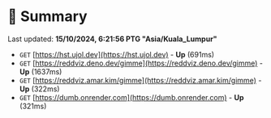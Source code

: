 # 📖 Summary
Last updated: **15/10/2024, 6:21:56 PTG "Asia/Kuala_Lumpur"**

- `GET` [https://hst.ujol.dev](https://hst.ujol.dev) - **Up** (691ms)
- `GET` [https://reddviz.deno.dev/gimme](https://reddviz.deno.dev/gimme) - **Up** (1637ms)
- `GET` [https://reddviz.amar.kim/gimme](https://reddviz.amar.kim/gimme) - **Up** (322ms)
- `GET` [https://dumb.onrender.com](https://dumb.onrender.com) - **Up** (321ms)
